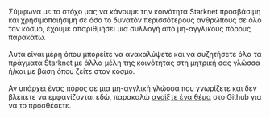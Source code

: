 Σύμφωνα με το στόχο μας να κάνουμε την κοινότητα Starknet προσβάσιμη και χρησιμοποιήσιμη σε όσο το δυνατόν περισσότερους ανθρώπους σε όλο τον κόσμο, έχουμε απαριθμήσει μια συλλογή από μη-αγγλικούς πόρους παρακάτω.\
\
Αυτά είναι μέρη όπου μπορείτε να ανακαλύψετε και να συζητήσετε όλα τα πράγματα Starknet με άλλα μέλη της κοινότητας στη μητρική σας γλώσσα ή/και με βάση όπου ζείτε στον κόσμο. \
\
Αν υπάρχει ένας πόρος σε μια μη-αγγλική γλώσσα που γνωρίζετε και δεν βλέπετε να εμφανίζονται εδώ, παρακαλώ [ανοίξτε ένα θέμα](https://github.com/starknet-io/starknet-website/issues) στο Github για να το προσθέσετε.